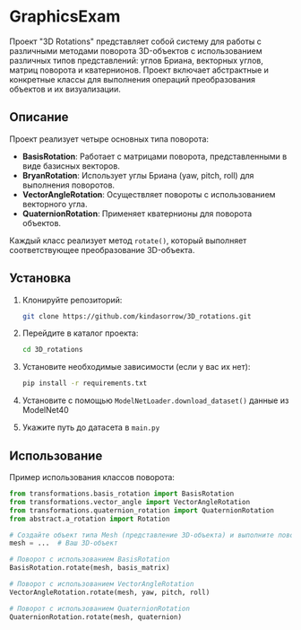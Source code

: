 # GraphicsExam

Проект "3D Rotations" представляет собой систему для работы с различными методами поворота 3D-объектов с использованием различных типов представлений: углов Бриана, векторных углов, матриц поворота и кватернионов. Проект включает абстрактные и конкретные классы для выполнения операций преобразования объектов и их визуализации.

## Описание

Проект реализует четыре основных типа поворота:

- **BasisRotation**: Работает с матрицами поворота, представленными в виде базисных векторов.
- **BryanRotation**: Использует углы Бриана (yaw, pitch, roll) для выполнения поворотов.
- **VectorAngleRotation**: Осуществляет повороты с использованием векторного угла.
- **QuaternionRotation**: Применяет кватернионы для поворота объектов.

Каждый класс реализует метод `rotate()`, который выполняет соответствующее преобразование 3D-объекта.

## Установка

1. Клонируйте репозиторий:

    ```bash
    git clone https://github.com/kindasorrow/3D_rotations.git
    ```

2. Перейдите в каталог проекта:

    ```bash
    cd 3D_rotations
    ```

3. Установите необходимые зависимости (если у вас их нет):

    ```bash
    pip install -r requirements.txt
    ```
   
4. Установите с помощью `ModelNetLoader.download_dataset()` данные из ModelNet40 

5. Укажите путь до датасета в `main.py` 

## Использование

Пример использования классов поворота:

```python
from transformations.basis_rotation import BasisRotation
from transformations.vector_angle import VectorAngleRotation
from transformations.quaternion_rotation import QuaternionRotation
from abstract.a_rotation import Rotation

# Создайте объект типа Mesh (представление 3D-объекта) и выполните поворот
mesh = ...  # Ваш 3D-объект

# Поворот с использованием BasisRotation
BasisRotation.rotate(mesh, basis_matrix)

# Поворот с использованием VectorAngleRotation
VectorAngleRotation.rotate(mesh, yaw, pitch, roll)

# Поворот с использованием QuaternionRotation
QuaternionRotation.rotate(mesh, quaternion)

